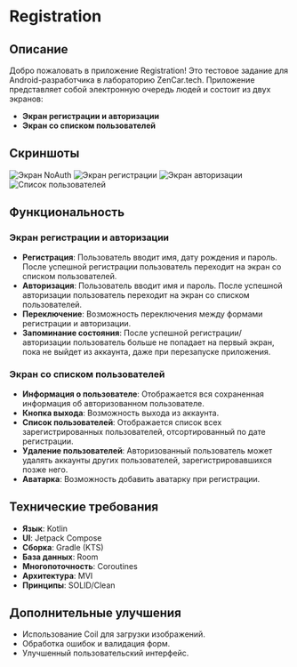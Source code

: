 # Registration

## Описание

Добро пожаловать в приложение Registration! Это тестовое задание для Android-разработчика в лабораторию ZenCar.tech. Приложение представляет собой электронную очередь людей и состоит из двух экранов:

- **Экран регистрации и авторизации**
- **Экран со списком пользователей**

## Скриншоты

![Экран NoAuth](screens/noauth_screen.png)
![Экран регистрации](screens/regist_screen.png)
![Экран авторизации](screens/auth_screen.png)
![Список пользователей](screens/list_users_screen.png)

## Функциональность

### Экран регистрации и авторизации

- **Регистрация**: Пользователь вводит имя, дату рождения и пароль. После успешной регистрации пользователь переходит на экран со списком пользователей.
- **Авторизация**: Пользователь вводит имя и пароль. После успешной авторизации пользователь переходит на экран со списком пользователей.
- **Переключение**: Возможность переключения между формами регистрации и авторизации.
- **Запоминание состояния**: После успешной регистрации/авторизации пользователь больше не попадает на первый экран, пока не выйдет из аккаунта, даже при перезапуске приложения.

### Экран со списком пользователей

- **Информация о пользователе**: Отображается вся сохраненная информация об авторизованном пользователе.
- **Кнопка выхода**: Возможность выхода из аккаунта.
- **Список пользователей**: Отображается список всех зарегистрированных пользователей, отсортированный по дате регистрации.
- **Удаление пользователей**: Авторизованный пользователь может удалять аккаунты других пользователей, зарегистрировавшихся позже него.
- **Аватарка**: Возможность добавить аватарку при регистрации.

## Технические требования

- **Язык**: Kotlin
- **UI**: Jetpack Compose
- **Сборка**: Gradle (KTS)
- **База данных**: Room
- **Многопоточность**: Coroutines
- **Архитектура**: MVI
- **Принципы**: SOLID/Clean

## Дополнительные улучшения

- Использование Coil для загрузки изображений.
- Обработка ошибок и валидация форм.
- Улучшенный пользовательский интерфейс.
